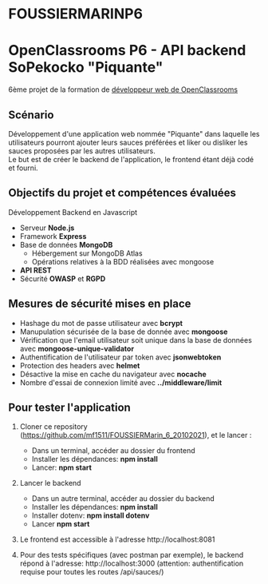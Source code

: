 # FOUSSIERMARINP6
 
# OpenClassrooms P6 - API backend SoPekocko "Piquante"
6ème projet de la formation de [développeur web de OpenClassrooms](https://openclassrooms.com/fr/paths/185-developpeur-web)

## Scénario
Développement d'une application web nommée "Piquante" dans laquelle les utilisateurs pourront ajouter leurs sauces préférées et liker ou disliker les sauces proposées par les autres utilisateurs.  
Le but est de créer le backend de l'application, le frontend étant déjà codé et fourni.

## Objectifs du projet et compétences évaluées
Développement Backend en Javascript
- Serveur **Node.js**
- Framework **Express**
- Base de données **MongoDB**
  - Hébergement sur MongoDB Atlas
  - Opérations relatives à la BDD réalisées avec mongoose
- **API REST**
- Sécurité **OWASP** et **RGPD**

## Mesures de sécurité mises en place
- Hashage du mot de passe utilisateur avec **bcrypt**
- Manupulation sécurisée de la base de donnée avec **mongoose**
- Vérification que l'email utilisateur soit unique dans la base de données avec **mongoose-unique-validator**
- Authentification de l'utilisateur par token avec **jsonwebtoken**
- Protection des headers avec **helmet**
- Désactive la mise en cache du navigateur avec **nocache**
- Nombre d'essai de connexion limité avec **../middleware/limit**



## Pour tester l'application

1. Cloner ce repository (https://github.com/mf1511/FOUSSIERMarin_6_20102021), et le lancer : 
    - Dans un terminal, accéder au dossier du frontend
    - Installer les dépendances: **npm install**
    - Lancer: **npm start**

2. Lancer le backend
    - Dans un autre terminal, accéder au dossier du backend
    - Installer les dépendances: **npm install**
    - Installer dotenv: **npm install dotenv**
    - Lancer **npm start**

3. Le frontend est accessible à l'adresse http://localhost:8081

4. Pour des tests spécifiques (avec postman par exemple), le backend répond à l'adresse: http://localhost:3000 (attention: authentification requise pour toutes les routes /api/sauces/)
